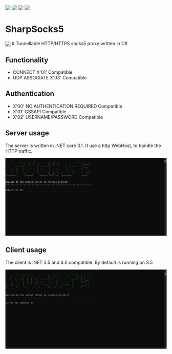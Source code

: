 <img src="https://img.shields.io/badge/BUILD-PASSED-green"> <img src="https://img.shields.io/badge/.NET-3.5-red"> <img src="https://img.shields.io/badge/.NET-4.0-red"> <img src="https://img.shields.io/badge/.NET-Core 3.1-red">
# SharpSocks5

<img src="https://github.com/sharpbyte/SharpSocks5/blob/main/docs/images/logo.png?raw=true" valign="middle"> # Tunnellable HTTP/HTTPS socks5 proxy written in C#

## Functionality
- CONNECT X'01' Compatible
- UDP ASSOCIATE X'03' Compatible

## Authentication
- X'00' NO AUTHENTICATION REQUIRED Compatible
- X'01' GSSAPI Compatible
- X'02' USERNAME/PASSWORD Compatible

## Server usage
The server is written in .NET core 3.1. It use a http WebHost, to handle the HTTP traffic.

![server](docs/images/server.gif "server")

## Client usage
The client is .NET 3.5 and 4.0 compatible. By default is running on 3.5

![client](docs/images/client.gif "client")
